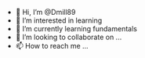 - 👋 Hi, I’m @Dmill89
- 👀 I’m interested in learning
- 🌱 I’m currently learning fundamentals
- 💞️ I’m looking to collaborate on ...
- 📫 How to reach me ...

<!---
Dmill89/Dmill89 is a ✨ special ✨ repository because its `README.md` (this file) appears on your GitHub profile.
You can click the Preview link to take a look at your changes.
--->
